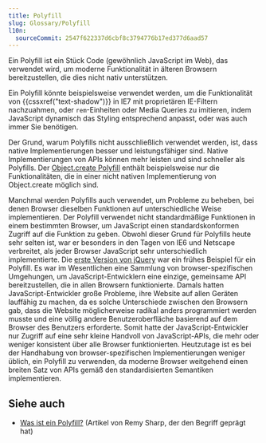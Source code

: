 ```yaml
---
title: Polyfill
slug: Glossary/Polyfill
l10n:
  sourceCommit: 2547f622337d6cbf8c3794776b17ed377d6aad57
---
```


Ein Polyfill ist ein Stück Code (gewöhnlich JavaScript im Web), das verwendet wird, um moderne Funktionalität in älteren Browsern bereitzustellen, die dies nicht nativ unterstützen.

Ein Polyfill könnte beispielsweise verwendet werden, um die Funktionalität von {{cssxref("text-shadow")}} in IE7 mit proprietären IE-Filtern nachzuahmen, oder `rem`-Einheiten oder Media Queries zu imitieren, indem JavaScript dynamisch das Styling entsprechend anpasst, oder was auch immer Sie benötigen.

Der Grund, warum Polyfills nicht ausschließlich verwendet werden, ist, dass native Implementierungen besser und leistungsfähiger sind. Native Implementierungen von APIs können mehr leisten und sind schneller als Polyfills. Der [Object.create Polyfill](/de/docs/Web/JavaScript/Reference/Global_Objects/Object/create#see_also) enthält beispielsweise nur die Funktionalitäten, die in einer nicht nativen Implementierung von Object.create möglich sind.

Manchmal werden Polyfills auch verwendet, um Probleme zu beheben, bei denen Browser dieselben Funktionen auf unterschiedliche Weise implementieren. Der Polyfill verwendet nicht standardmäßige Funktionen in einem bestimmten Browser, um JavaScript einen standardskonformen Zugriff auf die Funktion zu geben. Obwohl dieser Grund für Polyfills heute sehr selten ist, war er besonders in den Tagen von IE6 und Netscape verbreitet, als jeder Browser JavaScript sehr unterschiedlich implementierte. Die [erste Version von jQuery](https://ajax.googleapis.com/ajax/libs/jquery/1.12.4/jquery.js) war ein frühes Beispiel für ein Polyfill. Es war im Wesentlichen eine Sammlung von browser-spezifischen Umgehungen, um JavaScript-Entwicklern eine einzige, gemeinsame API bereitzustellen, die in allen Browsern funktionierte. Damals hatten JavaScript-Entwickler große Probleme, ihre Website auf allen Geräten lauffähig zu machen, da es solche Unterschiede zwischen den Browsern gab, dass die Website möglicherweise radikal anders programmiert werden musste und eine völlig andere Benutzeroberfläche basierend auf dem Browser des Benutzers erforderte. Somit hatte der JavaScript-Entwickler nur Zugriff auf eine sehr kleine Handvoll von JavaScript-APIs, die mehr oder weniger konsistent über alle Browser funktionierten. Heutzutage ist es bei der Handhabung von browser-spezifischen Implementierungen weniger üblich, ein Polyfill zu verwenden, da moderne Browser weitgehend einen breiten Satz von APIs gemäß den standardisierten Semantiken implementieren.

## Siehe auch

- [Was ist ein Polyfill?](https://remysharp.com/2010/10/08/what-is-a-polyfill) (Artikel von Remy Sharp, der den Begriff geprägt hat)
